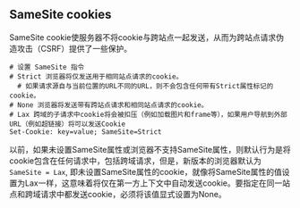 
## SameSite cookies 
SameSite cookie使服务器不将cookie与跨站点一起发送，从而为跨站点请求伪造攻击（CSRF）提供了一些保护。
```shell
# 设置 SameSite 指令
# Strict 浏览器将仅发送用于相同站点请求的cookie。
  # 如果请求源自与当前位置的URL不同的URL，则不会包含任何带有Strict属性标记的cookie。
# None 浏览器将发送带有跨站点请求和相同站点请求的cookie。
# Lax 跨域的子请求中cookie将会被扣压（例如加载图片和frame等），如果用户导航到外部URL（例如超链接）将可以发送Cookie
Set-Cookie: key=value; SameSite=Strict
```

以前，如果未设置SameSite属性或浏览器不支持SameSite属性，则默认行为是将cookie包含在任何请求中，包括跨域请求，但是，新版本的浏览器默认为`SameSite = Lax`, 即未设置SameSite属性的cookie，就像将SameSite属性的值设置为Lax一样，这意味着将仅在第一方上下文中自动发送cookie。要指定在同一站点和跨域请求中都发送cookie，必须将该值显式设置为None。